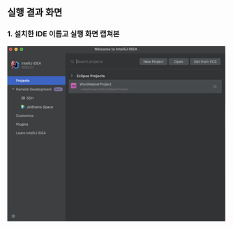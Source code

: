 ## 실행 결과 화면
### 1. 설치한 IDE 이름고 실행 화면 캡쳐본
<img src="https://github.com/22000489/WordMasterProject/blob/main/screenshots/1.png?raw=true" width="500">
